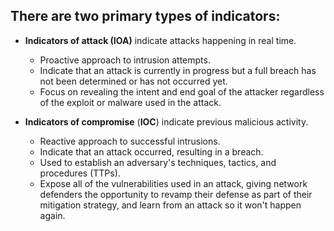## There are two primary types of indicators:





- **Indicators of attack (IOA)** indicate attacks happening in real time.
  - Proactive approach to intrusion attempts.
  - Indicate that an attack is currently in progress but a full breach has not been determined or has not occurred yet. 
  - Focus on revealing the intent and end goal of the attacker regardless of the exploit or malware used in the attack.

- **Indicators of compromise** (**IOC**) indicate previous malicious activity. 

  - Reactive approach to successful intrusions.
  - Indicate that an attack occurred, resulting in a breach.
  - Used to establish an adversary's techniques, tactics, and procedures (TTPs).
  - Expose all of the vulnerabilities used in an attack, giving network defenders the opportunity to revamp their defense as part of their mitigation strategy, and learn from an attack so it won't happen again.


